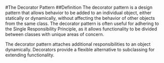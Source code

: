 #The Decorator Pattern
##Definition
The decorator pattern is a design pattern that allows behavior to be added to an individual object, either statically or dynamically, without affecting the behavior of other objects from the same class. The decorator pattern is often useful for adhering to the Single Responsibility Principle, as it allows functionality to be divided between classes with unique areas of concern.

The decorator pattern attaches additional responsibilities to an object dynamically. Decorators provide a flexible alternative to subclassing for extending functionality.

